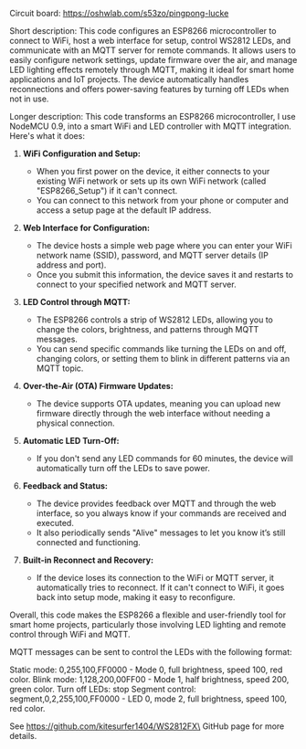 Circuit board:
https://oshwlab.com/s53zo/pingpong-lucke

Short description:
This code configures an ESP8266 microcontroller to connect to WiFi, host a web interface for setup, control WS2812 LEDs, and communicate with an MQTT server for remote commands. It allows users to easily configure network settings, update firmware over the air, and manage LED lighting effects remotely through MQTT, making it ideal for smart home applications and IoT projects. The device automatically handles reconnections and offers power-saving features by turning off LEDs when not in use.

Longer description:
This code transforms an ESP8266 microcontroller, I use NodeMCU 0.9, into a smart WiFi and LED controller with MQTT integration. Here's what it does:

1. **WiFi Configuration and Setup:**
   - When you first power on the device, it either connects to your existing WiFi network or sets up its own WiFi network (called "ESP8266_Setup") if it can't connect.
   - You can connect to this network from your phone or computer and access a setup page at the default IP address.

2. **Web Interface for Configuration:**
   - The device hosts a simple web page where you can enter your WiFi network name (SSID), password, and MQTT server details (IP address and port).
   - Once you submit this information, the device saves it and restarts to connect to your specified network and MQTT server.

3. **LED Control through MQTT:**
   - The ESP8266 controls a strip of WS2812 LEDs, allowing you to change the colors, brightness, and patterns through MQTT messages.
   - You can send specific commands like turning the LEDs on and off, changing colors, or setting them to blink in different patterns via an MQTT topic.

4. **Over-the-Air (OTA) Firmware Updates:**
   - The device supports OTA updates, meaning you can upload new firmware directly through the web interface without needing a physical connection.

5. **Automatic LED Turn-Off:**
   - If you don't send any LED commands for 60 minutes, the device will automatically turn off the LEDs to save power.

6. **Feedback and Status:**
   - The device provides feedback over MQTT and through the web interface, so you always know if your commands are received and executed.
   - It also periodically sends "Alive" messages to let you know it’s still connected and functioning.

7. **Built-in Reconnect and Recovery:**
   - If the device loses its connection to the WiFi or MQTT server, it automatically tries to reconnect. If it can't connect to WiFi, it goes back into setup mode, making it easy to reconfigure.

Overall, this code makes the ESP8266 a flexible and user-friendly tool for smart home projects, particularly those involving LED lighting and remote control through WiFi and MQTT.

MQTT messages can be sent to control the LEDs with the following format:

Static mode: 0,255,100,FF0000 - Mode 0, full brightness, speed 100, red color.
Blink mode: 1,128,200,00FF00 - Mode 1, half brightness, speed 200, green color.
Turn off LEDs: stop
Segment control: segment,0,2,255,100,FF0000 - LED 0, mode 2, full brightness, speed 100, red color.

See https://github.com/kitesurfer1404/WS2812FX\ GitHub page for more details.
